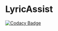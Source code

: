 # LyricAssist

[![Codacy Badge](https://app.codacy.com/project/badge/Grade/2a7b5ee4ad8d4cbd81e071885e595dc3)](https://app.codacy.com/gh/RyanDsilva/lyric-assist-api/dashboard?utm_source=gh&utm_medium=referral&utm_content=&utm_campaign=Badge_grade)
